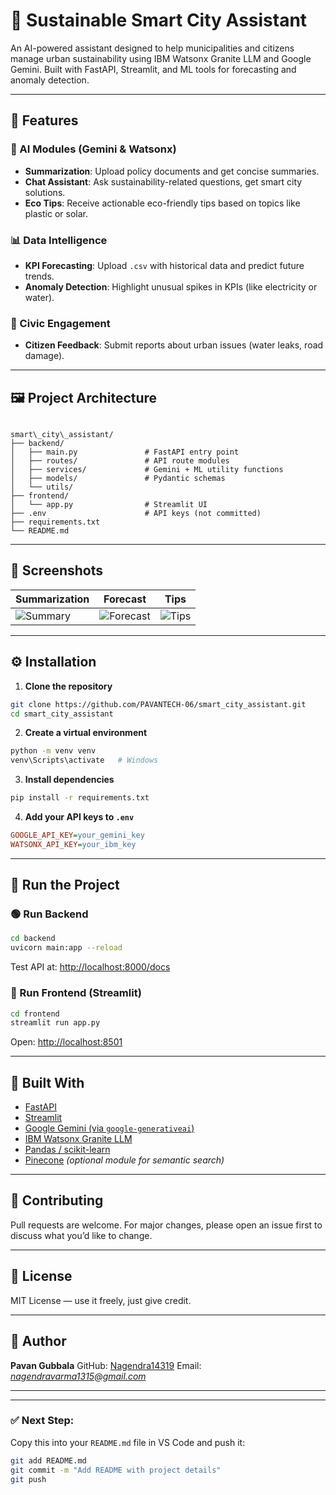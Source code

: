 # 🌱 Sustainable Smart City Assistant

An AI-powered assistant designed to help municipalities and citizens manage urban sustainability using IBM Watsonx Granite LLM and Google Gemini. Built with FastAPI, Streamlit, and ML tools for forecasting and anomaly detection.

---

## 🚀 Features

### 🧠 AI Modules (Gemini & Watsonx)
- **Summarization**: Upload policy documents and get concise summaries.
- **Chat Assistant**: Ask sustainability-related questions, get smart city solutions.
- **Eco Tips**: Receive actionable eco-friendly tips based on topics like plastic or solar.

### 📊 Data Intelligence
- **KPI Forecasting**: Upload `.csv` with historical data and predict future trends.
- **Anomaly Detection**: Highlight unusual spikes in KPIs (like electricity or water).

### 📢 Civic Engagement
- **Citizen Feedback**: Submit reports about urban issues (water leaks, road damage).

---

## 🖼️ Project Architecture

```

smart\_city\_assistant/
├── backend/
│   ├── main.py               # FastAPI entry point
│   ├── routes/               # API route modules
│   ├── services/             # Gemini + ML utility functions
│   ├── models/               # Pydantic schemas
│   └── utils/
├── frontend/
│   └── app.py                # Streamlit UI
├── .env                      # API keys (not committed)
├── requirements.txt
└── README.md

````

---

## 📸 Screenshots

| Summarization | Forecast | Tips |
|---------------|----------|------|
| ![Summary](https://github.com/PAVANTECH-06/smart_city_assistant/blob/main/screenshots/summarize.png) | ![Forecast](https://github.com/PAVANTECH-06/smart_city_assistant/blob/main/screenshots/forecast.png) | ![Tips](https://github.com/PAVANTECH-06/smart_city_assistant/blob/main/screenshots/tips.png) |



---

## ⚙️ Installation

1. **Clone the repository**
```bash
git clone https://github.com/PAVANTECH-06/smart_city_assistant.git
cd smart_city_assistant
````

2. **Create a virtual environment**

```bash
python -m venv venv
venv\Scripts\activate   # Windows
```

3. **Install dependencies**

```bash
pip install -r requirements.txt
```

4. **Add your API keys to `.env`**

```ini
GOOGLE_API_KEY=your_gemini_key
WATSONX_API_KEY=your_ibm_key
```

---

## 🧪 Run the Project

### 🟢 Run Backend

```bash
cd backend
uvicorn main:app --reload
```

Test API at: [http://localhost:8000/docs](http://localhost:8000/docs)

### 🎨 Run Frontend (Streamlit)

```bash
cd frontend
streamlit run app.py
```

Open: [http://localhost:8501](http://localhost:8501)

---

## 🧠 Built With

* [FastAPI](https://fastapi.tiangolo.com/)
* [Streamlit](https://streamlit.io/)
* [Google Gemini (via `google-generativeai`)](https://ai.google.dev/)
* [IBM Watsonx Granite LLM](https://www.ibm.com/products/watsonx-llm)
* [Pandas / scikit-learn](https://scikit-learn.org/)
* [Pinecone](https://www.pinecone.io/) *(optional module for semantic search)*

---

## 🤝 Contributing

Pull requests are welcome. For major changes, please open an issue first to discuss what you’d like to change.

---

## 📜 License

MIT License — use it freely, just give credit.

---

## 🙋 Author

**Pavan Gubbala**
GitHub: [Nagendra14319](https://github.com/Nagendra14319)
Email: *nagendravarma1315@gmail.com*

---



---

### ✅ Next Step:
Copy this into your `README.md` file in VS Code and push it:

```bash
git add README.md
git commit -m "Add README with project details"
git push
````
